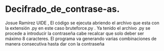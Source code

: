 # Decifrado_de_contrase-as.
Josue Ramirez UIDE , El código se ejecuta abriendo el archivo que esta con la extensión  .py en este caso bruteforce.py . Ya tenido el archivo .py  se procede a introducir la contraseña  cabe recalcar que solo deber ser máximo 8 caracteres. El programa va generando varias combinaciones de manera consecutiva  hasta dar con la contraseña
